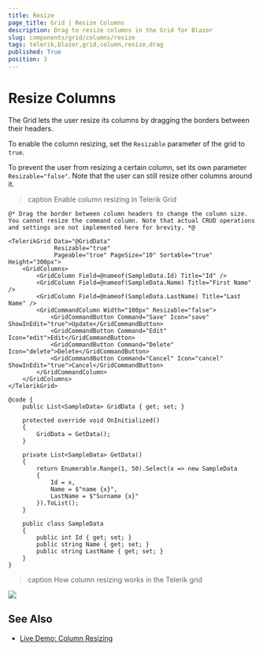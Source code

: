 ```yaml
---
title: Resize
page_title: Grid | Resize Columns
description: Drag to resize columns in the Grid for Blazor
slug: components/grid/columns/resize
tags: telerik,blazor,grid,column,resize,drag
published: True
position: 3
---
```


# Resize Columns

The Grid lets the user resize its columns by dragging the borders between their headers.

To enable the column resizing, set the `Resizable` parameter of the grid to `true`.

To prevent the user from resizing a certain column, set its own parameter `Resizable="false"`. Note that the user can still resize other columns around it.

>caption Enable column resizing in Telerik Grid

````CSHTML
@* Drag the border between column headers to change the column size. You cannot resize the command column. Note that actual CRUD operations and settings are not implemented here for brevity. *@

<TelerikGrid Data="@GridData"
             Resizable="true"
             Pageable="true" PageSize="10" Sortable="true" Height="300px">
    <GridColumns>
        <GridColumn Field=@nameof(SampleData.Id) Title="Id" />
        <GridColumn Field=@nameof(SampleData.Name) Title="First Name" />
        <GridColumn Field=@nameof(SampleData.LastName) Title="Last Name" />
        <GridCommandColumn Width="100px" Resizable="false">
            <GridCommandButton Command="Save" Icon="save" ShowInEdit="true">Update</GridCommandButton>
            <GridCommandButton Command="Edit" Icon="edit">Edit</GridCommandButton>
            <GridCommandButton Command="Delete" Icon="delete">Delete</GridCommandButton>
            <GridCommandButton Command="Cancel" Icon="cancel" ShowInEdit="true">Cancel</GridCommandButton>
        </GridCommandColumn>
    </GridColumns>
</TelerikGrid>

@code {
    public List<SampleData> GridData { get; set; }

    protected override void OnInitialized()
    {
        GridData = GetData();
    }

    private List<SampleData> GetData()
    {
        return Enumerable.Range(1, 50).Select(x => new SampleData
        {
            Id = x,
            Name = $"name {x}",
            LastName = $"Surname {x}"
        }).ToList();
    }

    public class SampleData
    {
        public int Id { get; set; }
        public string Name { get; set; }
        public string LastName { get; set; }
    }
}
````


>caption How column resizing works in the Telerik grid

![](images/column-resize-preview.gif)

## See Also

  * [Live Demo: Column Resizing](https://demos.telerik.com/blazor-ui/grid/column-resizing)

